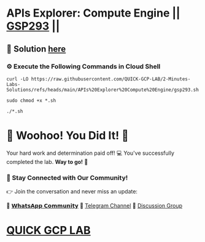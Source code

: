 # APIs Explorer: Compute Engine || [GSP293](https://www.cloudskillsboost.google/focuses/3523?parent=catalog) ||

## 🔑 Solution [here](https://youtu.be/kt1szxq7JNY)

### ⚙️ Execute the Following Commands in Cloud Shell

```
curl -LO https://raw.githubusercontent.com/QUICK-GCP-LAB/2-Minutes-Labs-Solutions/refs/heads/main/APIs%20Explorer%20Compute%20Engine/gsp293.sh

sudo chmod +x *.sh

./*.sh
```

# 🎉 Woohoo! You Did It! 🎉

Your hard work and determination paid off! 💻
You've successfully completed the lab. **Way to go!** 🚀

### 💬 Stay Connected with Our Community!

👉 Join the conversation and never miss an update:

💚 [𝗪𝗵𝗮𝘁𝘀𝗔𝗽𝗽 𝗖𝗼𝗺𝗺𝘂𝗻𝗶𝘁𝘆](https://chat.whatsapp.com/ECJ9h8GA3CA1ksaI9m5NrX)
📢 [Telegram Channel](https://t.me/quickgcplab)
👥 [Discussion Group](https://t.me/quickgcplabchats)

# [QUICK GCP LAB](https://www.youtube.com/@quickgcplab)
